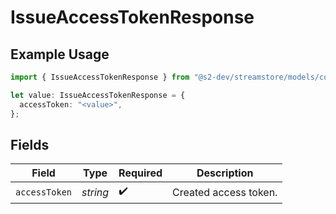 # IssueAccessTokenResponse

## Example Usage

```typescript
import { IssueAccessTokenResponse } from "@s2-dev/streamstore/models/components";

let value: IssueAccessTokenResponse = {
  accessToken: "<value>",
};
```

## Fields

| Field                 | Type                  | Required              | Description           |
| --------------------- | --------------------- | --------------------- | --------------------- |
| `accessToken`         | *string*              | :heavy_check_mark:    | Created access token. |